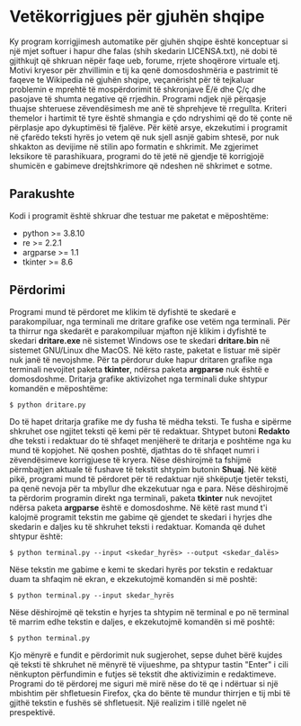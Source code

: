 # Vetëkorrigjues për gjuhën shqipe

Ky program korrigjimesh automatike për gjuhën shqipe është konceptuar si
një mjet softuer i hapur dhe falas (shih skedarin LICENSA.txt), në dobi të
gjithkujt që shkruan nëpër faqe ueb, forume, rrjete shoqërore virtuale etj.
Motivi kryesor për zhvillimin e tij ka qenë domosdoshmëria e pastrimit të
faqeve te Wikipedia në gjuhën shqipe, veçanërisht për të tejkaluar problemin
e mprehtë të mospërdorimit të shkronjave Ë/ë dhe Ç/ç dhe pasojave të shumta 
negative që rrjedhin. Programi ndjek një përqasje thuajse shteruese
zëvendësimesh me anë të shprehjeve të rregullta. Kriteri themelor i hartimit
të tyre është shmangia e çdo ndryshimi që do të çonte në përplasje apo
dykuptimësi të fjalëve. Për këtë arsye, ekzekutimi i programit në çfarëdo 
teksti hyrës jo vetem që nuk sjell asnjë gabim shtesë, por nuk shkakton as 
devijime në stilin apo formatin e shkrimit. Me zgjerimet leksikore të 
parashikuara, programi do të jetë në gjendje të korrigjojë shumicën e
gabimeve drejtshkrimore që ndeshen në shkrimet e sotme.

## Parakushte

Kodi i programit është shkruar dhe testuar me paketat e mëposhtëme:
- python >= 3.8.10
- re >= 2.2.1
- argparse >= 1.1
- tkinter >= 8.6

## Përdorimi

Programi mund të përdoret me klikim të dyfishtë te skedarë e parakompiluar,
nga terminali me dritare grafike ose vetëm nga terminali. Për ta thirrur nga 
skedarët e parakompiluar mjafton një klikim i dyfishtë te skedari **dritare.exe**
në sistemet Windows ose te skedari **dritare.bin** në sistemet GNU/Linux dhe MacOS.
Në këto raste, paketat e listuar më sipër nuk janë të nevojshme. Për ta përdorur 
duke hapur dritaren grafike nga terminali nevojitet paketa **tkinter**, ndërsa paketa
**argparse** nuk është e domosdoshme. Dritarja grafike aktivizohet nga terminali duke
shtypur komandën e mëposhtëme:

```
$ python dritare.py
```

Do të hapet dritarja grafike me dy fusha të mëdha teksti. Te fusha e sipërme 
shkruhet ose ngjitet teksti që kemi për të redaktuar. Shtypet butoni **Redakto**
dhe teksti i redaktuar do të shfaqet menjëherë te dritarja e poshtëme nga ku 
mund të kopjohet. Në qoshen poshtë, djathtas do të shfaqet numri i 
zëvendësimeve korrigjuese të kryera. Nëse dëshirojmë ta fshijmë përmbajtjen 
aktuale të fushave të tekstit shtypim butonin **Shuaj**. Në këtë pikë, programi 
mund të përdoret për të redaktuar një shkëputje tjetër teksti, pa qenë nevoja 
për ta mbyllur dhe ekzekutuar nga e para. Nëse dëshirojmë ta përdorim 
programin direkt nga terminali, paketa **tkinter** nuk nevojitet ndërsa paketa
**argparse** është e domosdoshme. Në këtë rast mund t'i kalojmë programit tekstin 
me gabime që gjendet te skedari i hyrjes dhe skedarin e daljes ku të shkruhet
teksti i redaktuar. Komanda që duhet shtypur është:

```
$ python terminal.py --input <skedar_hyrës> --output <skedar_dalës>
```

Nëse tekstin me gabime e kemi te skedari hyrës por tekstin e redaktuar
duam ta shfaqim në ekran, e ekzekutojmë komandën si më poshtë:

```
$ python terminal.py --input skedar_hyrës
```

Nëse dëshirojmë që tekstin e hyrjes ta shtypim në terminal e po në 
terminal të marrim edhe tekstin e daljes, e ekzekutojmë komandën
si më poshtë:

```
$ python terminal.py
```

Kjo mënyrë e fundit e përdorimit nuk sugjerohet, sepse duhet bërë kujdes që
teksti të shkruhet në mënyrë të vijueshme, pa shtypur tastin "Enter" i cili
nënkupton përfundimin e futjes së tekstit dhe aktivizimin e redaktimeve.
Programi do të përdorej me siguri më mirë nëse do të qe i ndërtuar si një
mbishtim për shfletuesin Firefox, çka do bënte të mundur thirrjen e tij mbi
të gjithë tekstin e fushës së shfletuesit. Një realizim i tillë ngelet në
prespektivë.
